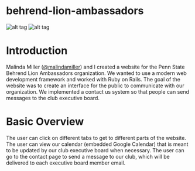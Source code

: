 # behrend-lion-ambassadors
![alt tag](https://raw.github.com/kenschnall/behrend-lion-ambassadors/master/demo.png)
![alt tag](https://raw.github.com/kenschnall/behrend-lion-ambassadors/master/demo.gif)
# Introduction
Malinda Miller ([@malindamiller](https://github.com/malindamiller)) and I created a website for the Penn State Behrend Lion Ambassadors organization.  We wanted to use a modern web development framework and worked with Ruby on Rails.  The goal of the website was to create an interface for the public to communicate with our organization.  We implemented a contact us system so that people can send messages to the club executive board.

# Basic Overview
The user can click on different tabs to get to different parts of the website.  The user can view our calendar (embedded Google Calendar) that is meant to be updated by our club executive board when necessary.  The user can go to the contact page to send a message to our club, which will be delivered to each executive board member email.
